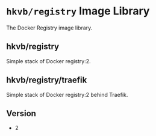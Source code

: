 # `hkvb/registry` Image Library

The Docker Registry image library.

## hkvb/registry

Simple stack of Docker registry:2.

## hkvb/registry/traefik

Simple stack of Docker registry:2 behind Traefik.

## Version

* 2
